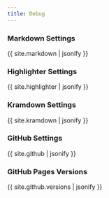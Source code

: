 ```yaml
---
title: Debug
---
```


### Markdown Settings

{{ site.markdown | jsonify }}

### Highlighter Settings

{{ site.highlighter | jsonify }}

### Kramdown Settings

{{ site.kramdown | jsonify }}

### GitHub Settings

{{ site.github | jsonify }}

### GitHub Pages Versions

{{ site.github.versions | jsonify }}

